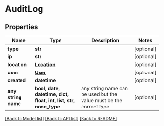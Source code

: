 # AuditLog


## Properties
Name | Type | Description | Notes
------------ | ------------- | ------------- | -------------
**type** | **str** |  | [optional] 
**ip** | **str** |  | [optional] 
**location** | [**Location**](Location.md) |  | [optional] 
**user** | [**User**](User.md) |  | [optional] 
**created** | **datetime** |  | [optional] 
**any string name** | **bool, date, datetime, dict, float, int, list, str, none_type** | any string name can be used but the value must be the correct type | [optional]

[[Back to Model list]](../README.md#documentation-for-models) [[Back to API list]](../README.md#documentation-for-api-endpoints) [[Back to README]](../README.md)


